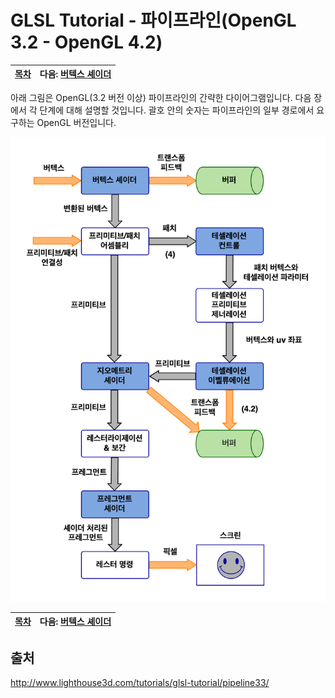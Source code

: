 # GLSL Tutorial - 파이프라인(OpenGL 3.2 - OpenGL 4.2)

| [목차](../../README.md) | 다음: [버텍스 셰이더](../02_vertex_shader/02_vertex_shader.md) |
| :---------------------- | ----: |

아래 그림은 OpenGL(3.2 버전 이상) 파이프라인의 간략한 다이어그램입니다. 다음 장에서 각 단계에 대해 설명할 것입니다. 괄호 안의 숫자는 파이프라인의 일부 경로에서 요구하는 OpenGL 버전입니다.

<p align="center"><img src="../../images/01_pipeline/01_pipeline.png" width="700"></p>

| [목차](../../README.md) | 다음: [버텍스 셰이더](../02_vertex_shader/02_vertex_shader.md) |
| :---------------------- | ----: |

## 출처

http://www.lighthouse3d.com/tutorials/glsl-tutorial/pipeline33/
